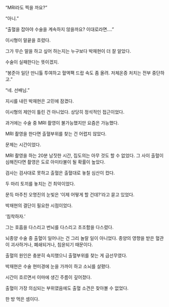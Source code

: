“MRI라도 찍을 까요?”

“아니.”

“출혈을 잡아야 수술을 계속하지 않을까요? 이대로라면....”

이시형이 말끝을 흐렸다.

그가 무슨 말을 하고 싶어 하는지는 누구보다 박재현이 더 잘 알았다.

수술이 실패한다는 뜻이겠지.

“봉준아 일단 만니톨 투여하고 혈액팩 드랍 속도 좀 올려. 저체온증 처치는 전부 중단하고.”

“네. 선배님.”

지시를 내린 박재현은 고민에 잠겼다.

이시형의 제안이 틀린 건 아니었다. 상당히 정석적인 접근이었다.

과거에는 수술 중 MRI 촬영이 불가능했지만 요즘은 가능했다.

MRI 촬영을 한다면 출혈부위를 찾는 건 어렵지 않았다.

문제는 시간이었다.

MRI 촬영을 하는 20분 남짓한 시간, 집도의는 아무 것도 할 수 없었다. 그 사이 출혈이 심해진다면 촬영은 도로 아미타불이 될 확률이 높았다.

검사는 검사대로 못하고 출혈은 출혈대로 놓칠 심산이 컸다.

두 마리 토끼를 놓치는 건 최악이었다.

문득 마주친 오명진의 눈빛은 ‘이제 어떻게 할 건데?’라고 묻고 있었다.

박재현의 결단이 필요한 시점이었다.

‘침착하자.’

그는 호흡을 다스리고 번뇌를 다스리고 초조함을 다스렸다.

뇌종양 수술 중 출혈이 일어나는 건 그리 놀랄 일이 아니었다. 종양의 영향을 받은 혈관이 괴사하거나, 폐쇄되거나, 침윤되기 때문이다.

출혈의 원인은 충분히 숙지했으니 출혈부위를 찾는 게 급선무였다.

박재현은 수술 현미경에 눈을 가까이 하고 소뇌를 살폈다.

시간이 흐르면서 이마에 생긴 주름이 깊어졌다.

출혈이 가장 의심되는 부위였음에도 출혈 소견은 찾아볼 수 없었다.

한 방 먹은 셈이다.